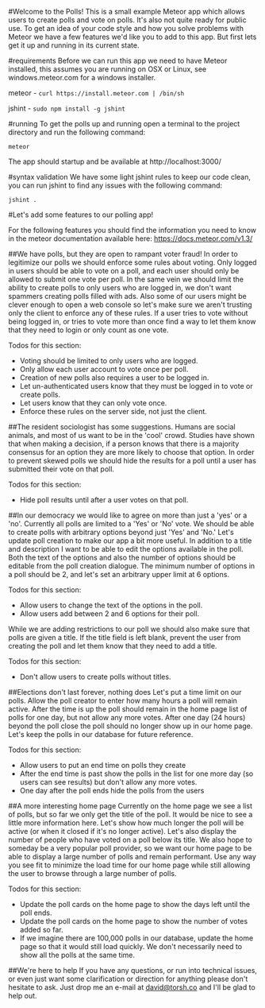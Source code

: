 #Welcome to the Polls!
This is a small example Meteor app which allows users to create polls and vote on polls. It's also not quite ready for 
public use. To get an idea of your code style and how you solve problems with Meteor we have a few features we'd like 
you to add to this app. But first lets get it up and running in its current state.

#requirements
Before we can run this app we need to have Meteor installed, this assumes you are running on OSX or Linux, 
see windows.meteor.com for a windows installer.

meteor -  `curl https://install.meteor.com | /bin/sh`

jshint -  `sudo npm install -g jshint`

#running
To get the polls up and running open a terminal to the project directory and run the following command:

    meteor
    
The app should startup and be available at  http://localhost:3000/
 

#syntax validation
We have some light jshint rules to keep our code clean, you can run jshint to find any issues with the following command:

    jshint .
    
#Let's add some features to our polling app!

For the following features you should find the information you need to know in the meteor documentation available here: 
https://docs.meteor.com/v1.3/ 

##We have polls, but they are open to rampant voter fraud! 
In order to legitimize our polls we should enforce some rules about voting. Only logged in users should be able to vote 
on a poll, and each user should only be allowed to submit one vote per poll. In the same vein we should limit the ability 
to create polls to only users who are logged in, we don't want spammers creating polls filled with ads. Also some of our 
users might be clever enough to open a web console so let's make sure we aren't trusting only the client to enforce any 
of these rules. If a user tries to vote without being logged in, or tries to vote more than once find a way to let them 
know that they need to login or only count as one vote.

Todos for this section:

 * Voting should be limited to only users who are logged.
 * Only allow each user account to vote once per poll.
 * Creation of new polls also requires a user to be logged in.
 * Let un-authenticated users know that they must be logged in to vote or create polls.
 * Let users know that they can only vote once.
 * Enforce these rules on the server side, not just the client.


##The resident sociologist has some suggestions.
Humans are social animals, and most of us want to be in the 'cool' crowd. Studies have shown that when making a decision, if a 
person knows that there is a majority consensus for an option they are more likely to choose that option.
In order to prevent skewed polls we should hide the results for a poll until a user has submitted their vote on that poll.

Todos for this section:

 * Hide poll results until after a user votes on that poll.

##In our democracy we would like to agree on more than just a 'yes' or a 'no'.
Currently all polls are limited to a 'Yes' or 'No' vote. We should be able to create polls with arbitrary options beyond 
just 'Yes' and 'No.' Let's update poll creation to make our app a bit more useful. In addition to a title and 
description I want to be able to edit the options available in the poll. Both the text of the options and also the number 
of options should be editable from the poll creation dialogue. The minimum number of options in a poll should 
be 2, and let's set an arbitrary upper limit at 6 options.

Todos for this section:

 * Allow users to change the text of the options in the poll.
 * Allow users add between 2 and 6 options for their poll.

While we are adding restrictions to our poll we should also make sure that polls are given a title. If 
the title field is left blank, prevent the user from creating the poll and let them know that they need to add a title.

Todos for this section:

 * Don't allow users to create polls without titles.

##Elections don't last forever, nothing does
Let's put a time limit on our polls. Allow the poll creator to enter how many hours a poll will remain 
active. After the time is up the poll should remain in the home page list of polls for one day, but not allow any more 
votes. After one day (24 hours) beyond the poll close the poll should no longer show up in our home page. Let's keep 
the polls in our database for future reference.

Todos for this section:

 * Allow users to put an end time on polls they create
 * After the end time is past show the polls in the list for one more day (so users can see results) but don't allow any
   more votes.
 * One day after the poll ends hide the polls from the users

##A more interesting home page
Currently on the home page we see a list of polls, but so far we only get the title of the poll. It would be nice to 
see a little more information here. Let's show how much longer the poll will be active (or when it closed if it's no 
longer active). Let's also display the number of people who have voted on a poll below its title. We also hope to someday 
be a very popular poll provider, so we want our home page to be able to display a large number of polls and remain 
performant. Use any way you see fit to minimize the load time for our home page while still allowing the user to browse 
through a large number of polls.

Todos for this section:

 * Update the poll cards on the home page to show the days left until the poll ends.
 * Update the poll cards on the home page to show the number of votes added so far.
 * If we imagine there are 100,000 polls in our database, update the home page so that it would still load quickly. 
   We don't necessarily need to show all the polls at the same time.


##We're here to help
If you have any questions, or run into technical issues, or even just want some clarification or direction for anything 
please don't hesitate to ask. Just drop me an e-mail at david@torsh.co and I'll be glad to help out.




